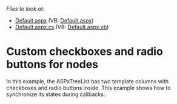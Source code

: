 <!-- default file list -->
*Files to look at*:

* [Default.aspx](./CS/WebSite/Default.aspx) (VB: [Default.aspx](./VB/WebSite/Default.aspx))
* [Default.aspx.cs](./CS/WebSite/Default.aspx.cs) (VB: [Default.aspx.vb](./VB/WebSite/Default.aspx.vb))
<!-- default file list end -->
# Custom checkboxes and radio buttons for nodes


<p>In this example, the ASPxTreeList has two template columns with checkboxes and radio buttons inside. This example shows how to synchronize its states during callbacks.</p>

<br/>


